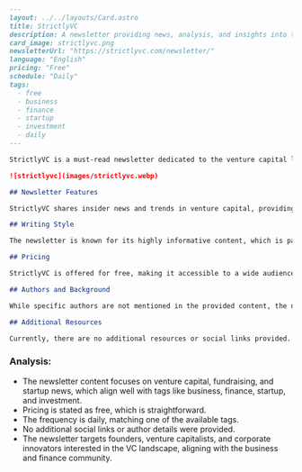 ```markdown
---
layout: ../../layouts/Card.astro
title: StrictlyVC
description: A newsletter providing news, analysis, and insights into the venture capital landscape for founders and investors.
card_image: strictlyvc.png
newsletterUrl: "https://strictlyvc.com/newsletter/"
language: "English"
pricing: "Free"
schedule: "Daily"
tags:
  - free
  - business
  - finance
  - startup
  - investment
  - daily
---

StrictlyVC is a must-read newsletter dedicated to the venture capital landscape. It offers daily news, analysis, and insights, making it an essential resource for founders seeking investment and those keen on understanding the VC ecosystem.

![strictlyvc](images/strictlyvc.webp)

## Newsletter Features

StrictlyVC shares insider news and trends in venture capital, providing comprehensive coverage of fundraising activities and startup news. Its clean and structured format attracts a diverse audience, including venture capitalists and corporate innovators.

## Writing Style

The newsletter is known for its highly informative content, which is particularly useful for those navigating the world of venture capital. It maintains a clear and clean structure, ensuring readers gain value from each edition.

## Pricing

StrictlyVC is offered for free, making it accessible to a wide audience interested in venture capital insights.

## Authors and Background

While specific authors are not mentioned in the provided content, the newsletter is tailored to meet the needs of founders actively fundraising or those interested in the VC landscape.

## Additional Resources

Currently, there are no additional resources or social links provided.
```

### Analysis:
- The newsletter content focuses on venture capital, fundraising, and startup news, which align well with tags like business, finance, startup, and investment.
- Pricing is stated as free, which is straightforward.
- The frequency is daily, matching one of the available tags.
- No additional social links or author details were provided.
- The newsletter targets founders, venture capitalists, and corporate innovators interested in the VC landscape, aligning with the business and finance community.
